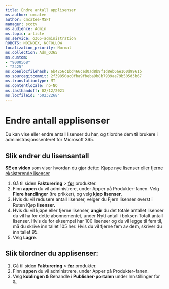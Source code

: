 ```yaml
---
title: Endre antall applisenser
ms.author: cmcatee
author: cmcatee-MSFT
manager: scotv
ms.audience: Admin
ms.topic: article
ms.service: o365-administration
ROBOTS: NOINDEX, NOFOLLOW
localization_priority: Normal
ms.collection: Adm_O365
ms.custom:
- "9000568"
- "2425"
ms.openlocfilehash: 6b4256c1bd466ced0ad8b9f1d8eb6ae160d9961b
ms.sourcegitcommit: 2f39850ac0fba9fbeba9b8b7939ae79b505d3b67
ms.translationtype: MT
ms.contentlocale: nb-NO
ms.lasthandoff: 02/12/2021
ms.locfileid: "50232268"
---
```

# <a name="change-app-license-quantity"></a>Endre antall applisenser

Du kan vise eller endre antall lisenser du har, og tilordne dem til brukere i administrasjonssenteret for Microsoft 365.

## <a name="to-change-license-quantity"></a>Slik endrer du lisensantall

**SE en video** som viser hvordan du gjør dette: [Kjøpe nye lisenser](https://go.microsoft.com/fwlink/p/?linkid=2154857) eller [fjerne eksisterende lisenser](https://go.microsoft.com/fwlink/p/?linkid=2154938)

1. Gå til siden **Fakturering**  >  **[for](https://go.microsoft.com/fwlink/p/?linkid=842054)** produkter.
2. Finn **appen** du vil  administrere, under Apper på Produkter-fanen. Velg **Flere handlinger** (tre prikker), og velg **kjøp lisenser.**
3. Hvis du vil redusere antall lisenser, velger  du Fjern lisenser øverst i Ruten Kjøp **lisenser.**
4. Hvis du vil kjøpe eller fjerne  lisenser, **angir** du det totale antallet lisenser du vil ha for dette abonnementet, under Nytt antall i boksen Totalt antall lisenser. Hvis du for eksempel har 100 lisenser og du vil legge til fem til, må du skrive inn tallet 105 her. Hvis du vil fjerne fem av dem, skriver du inn tallet 95.
5. Velg **Lagre**.

## <a name="to-assign-app-licenses"></a>Slik tilordner du applisenser:

1. Gå til siden **Fakturering**  >  **[for](https://go.microsoft.com/fwlink/p/?linkid=842054)** produkter.
2. Finn **appen** du vil  administrere, under Apper på Produkter-fanen.
3. Velg **koblingen &** Behandle i **Publisher-portalen** under Innstillinger for &.
